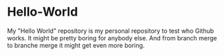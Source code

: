 # Hello-World
My "Hello World" repository is my personal repository to test who Github works. It might be pretty boring for anybody else.
And from branch merge to branche merge it might get even more boring.
